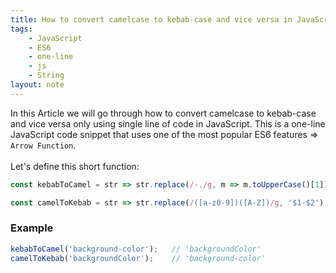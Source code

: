 ```yaml
---
title: How to convert camelcase to kebab-case and vice versa in JavaScript
tags:
    - JavaScript
    - ES6
    - one-line
    - js
    - String
layout: note
---
```




In this Article we will go through how to convert camelcase to kebab-case and vice versa only using single line of code in JavaScript.
This is a one-line JavaScript code snippet that uses one of the most popular ES6 features => `Arrow Function`.
<br/>
<br/>
Let's define this short function:

```js {.wrap}
const kebabToCamel = str => str.replace(/-./g, m => m.toUpperCase()[1]);

const camelToKebab = str => str.replace(/([a-z0-9])([A-Z])/g, '$1-$2').toLowerCase();
```

### Example

```js {.wrap}
kebabToCamel('background-color');   // 'backgroundColor'
camelToKebab('backgroundColor');    // 'background-color'
```
